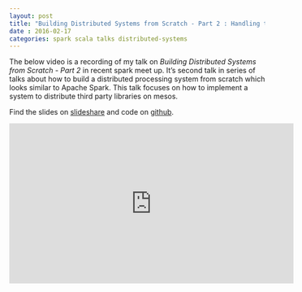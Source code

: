 ```yaml
---
layout: post
title: "Building Distributed Systems from Scratch - Part 2 : Handling third party libraries"
date : 2016-02-17
categories: spark scala talks distributed-systems
---
```

The below video is a recording of my talk on *Building Distributed Systems from Scratch - Part 2* in recent spark meet up. It’s second talk in series of talks about how to build a distributed processing system from scratch which looks similar to Apache Spark. This talk focuses on how to implement a system to distribute third party libraries on mesos.

Find the slides on [slideshare](http://www.slideshare.net/datamantra/building-distributed-processing-system-from-scratch-part-2) and code on [github](https://github.com/phatak-dev/distributedsystems).


<div class="video-container"> <iframe src="https://www.youtube.com/embed/Oj8IO8OICAc" frameborder="0" width="560" height="315"></iframe> </div>
